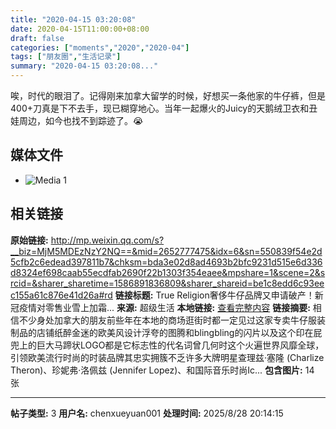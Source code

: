 ```yaml
---
title: "2020-04-15 03:20:08"
date: 2020-04-15T11:00:00+08:00
draft: false
categories: ["moments","2020","2020-04"]
tags: ["朋友圈","生活记录"]
summary: "2020-04-15 03:20:08..."
---
```


唉，时代的眼泪了。记得刚来加拿大留学的时候，好想买一条他家的牛仔裤，但是400+刀真是下不去手，现已糊穿地心。当年一起爆火的Juicy的天鹅绒卫衣和丑娃周边，如今也找不到踪迹了。😭

## 媒体文件

- ![Media 1](/Moments/photos/2020-04-15/202004150320080.jpg)

## 相关链接

**原始链接:** http://mp.weixin.qq.com/s?__biz=MjM5MDEzNzY2NQ==&mid=2652777475&idx=6&sn=550839f54e2d5cfb2c6edead397811b7&chksm=bda3e02d8ad4693b2bfc9231d515e6d336d8324ef698caab55ecdfab2690f22b1303f354eaee&mpshare=1&scene=2&srcid=&sharer_sharetime=1586891836809&sharer_shareid=be1c8edd6c93eec155a61c876e41d26a#rd
**链接标题:** True Religion奢侈牛仔品牌又申请破产！新冠疫情对零售业雪上加霜...
**来源:** 超级生活
**本地链接:** [查看完整内容](/link_content/2020/04/2020-04-15-1/link_content/)
**链接摘要:** 相信不少身处加拿大的朋友前些年在本地的商场逛街时都一定见过这家专卖牛仔服装制品的店铺纸醉金迷的欧美风设计浮夸的图腾和blingbling的闪片以及这个印在屁兜上的巨大马蹄状LOGO都是它标志性的代名词曾几何时这个火遍世界风靡全球，引领欧美流行时尚的时装品牌其忠实拥簇不乏许多大牌明星查理兹·塞隆 (Charlize Theron)、珍妮弗·洛佩兹 (Jennifer Lopez)、和国际音乐时尚Ic...
**包含图片:** 14 张

---

**帖子类型:** 3
**用户名:** chenxueyuan001
**处理时间:** 2025/8/28 20:14:15